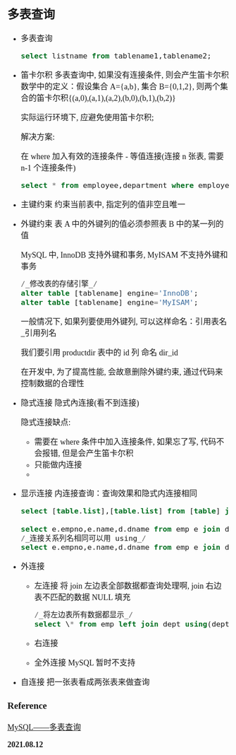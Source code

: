 <font size=4 face='楷体'>

## 多表查询

- 多表查询

  ```sql
  select listname from tablename1,tablename2;
  ```

- 笛卡尔积
  多表查询中, 如果没有连接条件, 则会产生笛卡尔积
  数学中的定义：假设集合 A={a,b}, 集合 B={0,1,2}, 则两个集合的笛卡尔积{(a,0),(a,1),(a,2),(b,0),(b,1),(b,2)}

  实际运行环境下, 应避免使用笛卡尔积;

  解决方案:

  在 where 加入有效的连接条件 - 等值连接(连接 n 张表, 需要 n-1 个连接条件)

  ```sql
  select * from employee,department where employee.deptno = department.deptno;
  ```

- 主键约束
  约束当前表中, 指定列的值非空且唯一

- 外键约束
  表 A 中的外键列的值必须参照表 B 中的某一列的值

  MySQL 中, InnoDB 支持外键和事务, MyISAM 不支持外键和事务

  ```sql
  /_修改表的存储引擎_/
  alter table [tablename] engine='InnoDB';
  alter table [tablename] engine='MyISAM';
  ```

  一般情况下, 如果列要使用外键列, 可以这样命名：引用表名\_引用列名

  我们要引用 productdir 表中的 id 列
  命名 dir_id

  在开发中, 为了提高性能, 会故意删除外键约束, 通过代码来控制数据的合理性

- 隐式连接
  隐式內连接(看不到连接)

  隐式连接缺点:

  - 需要在 where 条件中加入连接条件, 如果忘了写, 代码不会报错, 但是会产生笛卡尔积
  - 只能做内连接
  -

- 显示连接
  内连接查询：查询效果和隐式内连接相同

  ```sql
  select [table.list],[table.list] from [table] join [table] on(连接关系);

  select e.empno,e.name,d.dname from emp e join dept d on(e.deptno = d.deptno);
  /_连接关系列名相同可以用 using_/
  select e.empno,e.name,d.dname from emp e join dept d using(deptno);
  ```

- 外连接

  - 左连接
    将 join 左边表全部数据都查询处理啊, join 右边表不匹配的数据 NULL 填充

    ```sql
    /_将左边表所有数据都显示_/
    select \* from emp left join dept using(deptno);
    ```

  - 右连接
  - 全外连接
    MySQL 暂时不支持

- 自连接
  把一张表看成两张表来做查询

### Reference

[MySQL——多表查询](https://segmentfault.com/a/1190000019229367)

**2021.08.12**
